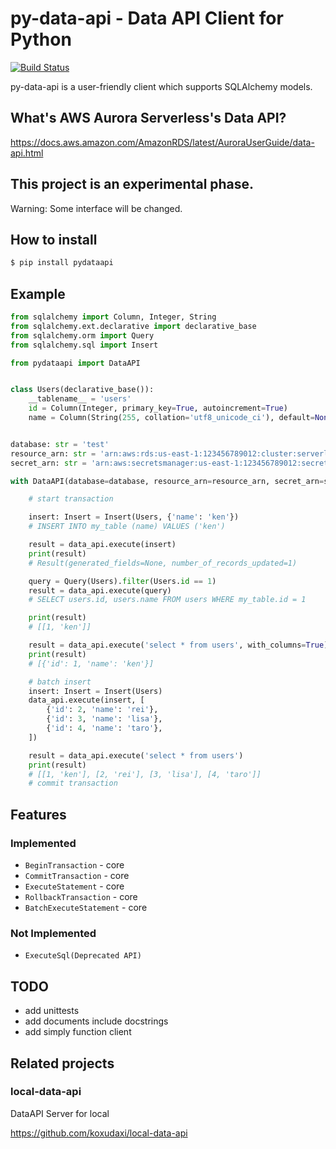 # py-data-api - Data API Client for Python

[![Build Status](https://travis-ci.org/koxudaxi/py-data-api.svg?branch=master)](https://travis-ci.org/koxudaxi/py-data-api)

py-data-api is a user-friendly client which supports SQLAlchemy models.

## What's AWS Aurora Serverless's Data API?
https://docs.aws.amazon.com/AmazonRDS/latest/AuroraUserGuide/data-api.html

## This project is an experimental phase.
Warning: Some interface will be changed.

## How to install
```bash
$ pip install pydataapi
```

## Example

```python
from sqlalchemy import Column, Integer, String
from sqlalchemy.ext.declarative import declarative_base
from sqlalchemy.orm import Query
from sqlalchemy.sql import Insert

from pydataapi import DataAPI


class Users(declarative_base()):
    __tablename__ = 'users'
    id = Column(Integer, primary_key=True, autoincrement=True)
    name = Column(String(255, collation='utf8_unicode_ci'), default=None)


database: str = 'test'
resource_arn: str = 'arn:aws:rds:us-east-1:123456789012:cluster:serverless-test-1'
secret_arn: str = 'arn:aws:secretsmanager:us-east-1:123456789012:secret:serverless-test1'

with DataAPI(database=database, resource_arn=resource_arn, secret_arn=secret_arn) as data_api:

    # start transaction

    insert: Insert = Insert(Users, {'name': 'ken'})
    # INSERT INTO my_table (name) VALUES ('ken')

    result = data_api.execute(insert)
    print(result)
    # Result(generated_fields=None, number_of_records_updated=1)

    query = Query(Users).filter(Users.id == 1)
    result = data_api.execute(query)
    # SELECT users.id, users.name FROM users WHERE my_table.id = 1

    print(result)
    # [[1, 'ken']]

    result = data_api.execute('select * from users', with_columns=True)
    print(result)
    # [{'id': 1, 'name': 'ken'}]

    # batch insert
    insert: Insert = Insert(Users)
    data_api.execute(insert, [
        {'id': 2, 'name': 'rei'},
        {'id': 3, 'name': 'lisa'},
        {'id': 4, 'name': 'taro'},
    ])

    result = data_api.execute('select * from users')
    print(result)
    # [[1, 'ken'], [2, 'rei'], [3, 'lisa'], [4, 'taro']]
    # commit transaction
```

## Features
### Implemented
- `BeginTransaction`  - core  
- `CommitTransaction` - core 
- `ExecuteStatement` - core 
- `RollbackTransaction` - core
- `BatchExecuteStatement` - core

### Not Implemented

- `ExecuteSql(Deprecated API)`


## TODO
- add unittests
- add documents include docstrings
- add simply function client

## Related projects
### local-data-api

DataAPI Server for local 

https://github.com/koxudaxi/local-data-api
